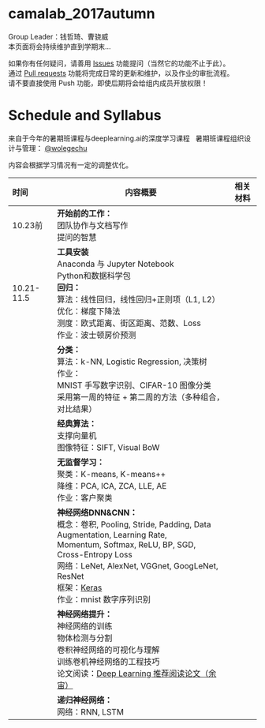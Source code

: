 # camalab_2017autumn
Group Leader：钱哲琦、曹骁威  
本页面将会持续维护直到学期末...  

如果你有任何疑问，请善用 [Issues](https://github.com/milLearningGroup/autumn_2017/issues) 功能提问（当然它的功能不止于此）。  
通过 [Pull requests](https://github.com/milLearningGroup/autumn_2017/pulls) 功能将完成日常的更新和维护，以及作业的审批流程。  
请不要直接使用 Push 功能，即使后期将会给组内成员开放权限！

# Schedule and Syllabus
来自于今年的暑期班课程与deeplearning.ai的深度学习课程  
暑期班课程组织设计与管理： [@wolegechu](https://github.com/wolegechu)  

内容会根据学习情况有一定的调整优化。

| 时间         | 内容概要                                     | 相关材料 |
| :--------- | ---------------------------------------- | ---- |
| 10.23前     | **开始前的工作：**</br>  团队协作与文档写作</br>  提问的智慧  |      |
| 10.21-11.5 | **工具安装**</br> Anaconda 与 Jupyter Notebook</br>  Python和数据科学包</br>**回归：**</br>   算法：线性回归，线性回归+正则项（L1, L2）</br>   优化：梯度下降法</br>   测度：欧式距离、街区距离、范数、Loss</br>   作业：波士顿房价预测 |      |
|            | **分类：**</br>   算法：k-NN, Logistic Regression, 决策树</br> 作业：</br>   MNIST 手写数字识别、CIFAR-10 图像分类</br>   采用第一周的特征 + 第二周的方法（多种组合，对比结果） |      |
|            | **经典算法：**</br> 支撑向量机</br>   图像特征：SIFT, Visual BoW |      |
|            | **无监督学习：**</br>   聚类：K-means, K-means++</br>   降维：PCA, ICA, ZCA, LLE, AE</br>   作业：客户聚类 |      |
|            | **神经网络DNN&CNN：**</br>   概念：卷积, Pooling, Stride, Padding, Data Augmentation, Learning Rate, </br>Momentum, Softmax, ReLU, BP, SGD, Cross-Entropy Loss</br>   网络：LeNet, AlexNet, VGGnet, GoogLeNet, ResNet</br>   框架：[Keras](https://keras-cn.readthedocs.io/en/latest/)</br>   作业：mnist 数字序列识别 |      |
|            | **神经网络提升：**</br>   神经网络的训练</br>   物体检测与分割</br>   卷积神经网络的可视化与理解</br>   训练卷机神经网络的工程技巧 </br>   论文阅读：[Deep Learning 推荐阅读论文（余宙）](https://github.com/milLearningGroup/cama_summer_school_2017/blob/master/Deep_Learning_Papers.pdf) |      |
|            | **递归神经网络：**</br>   网络：RNN, LSTM          |      |

